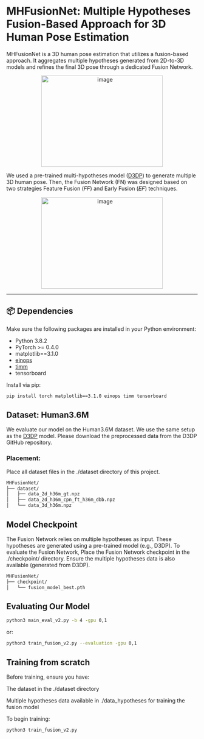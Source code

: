 # MHFusionNet: Multiple Hypotheses Fusion-Based Approach for 3D Human Pose Estimation

MHFusionNet is a 3D human pose estimation that utilizes a fusion-based approach. It aggregates multiple hypotheses generated from 2D-to-3D models and refines the final 3D pose through a dedicated Fusion Network. 

<p align="center">
  <img width="320" height="240" alt="image" src="https://github.com/user-attachments/assets/5d832e16-73c6-45a3-9401-633d66888262" />
</p>

We used a pre-trained multi-hypotheses model ([D3DP](https://github.com/paTRICK-swk/D3DP)) to generate multiple 3D human pose. Then, the Fusion Network (FN) was designed based on two strategies Feature Fusion (𝐹𝐹) and Early Fusion (𝐸𝐹) techniques.

<p align="center">
  <img width="320" height="240" alt="image" src="https://github.com/user-attachments/assets/0823a4f1-ca78-40a6-8c5b-9d71df7bae00" />
</p>

---

## 📦 Dependencies

Make sure the following packages are installed in your Python environment:

- Python 3.8.2  
- PyTorch >= 0.4.0  
- matplotlib==3.1.0  
- [einops](https://github.com/arogozhnikov/einops)  
- [timm](https://github.com/huggingface/pytorch-image-models)  
- tensorboard  

Install via pip:

```bash
pip install torch matplotlib==3.1.0 einops timm tensorboard
```
## Dataset: Human3.6M

We evaluate our model on the Human3.6M dataset. We use the same setup as the [D3DP](https://github.com/paTRICK-swk/D3DP) model. Please download the preprocessed data from the D3DP GitHub repository.

### Placement:

Place all dataset files in the ./dataset directory of this project.

```bash
MHFusionNet/
├── dataset/
│   ├── data_2d_h36m_gt.npz
│   ├── data_2d_h36m_cpn_ft_h36m_dbb.npz
│   └── data_3d_h36m.npz
```
## Model Checkpoint

The Fusion Network relies on multiple hypotheses as input. These hypotheses are generated using a pre-trained model (e.g., D3DP). To evaluate the Fusion Network, Place the Fusion Network checkpoint in the ./checkpoint/ directory. Ensure the multiple hypotheses data is also available (generated from D3DP).

```bash
MHFusionNet/
├── checkpoint/
│   └── fusion_model_best.pth
```

## Evaluating Our Model

```bash
python3 main_eval_v2.py -b 4 -gpu 0,1
```

or:

```bash
python3 train_fusion_v2.py --evaluation -gpu 0,1
```

## Training from scratch
Before training, ensure you have:

The dataset in the ./dataset directory

Multiple hypotheses data available in ./data_hypotheses for training the fusion model

To begin training:
```bash
python3 train_fusion_v2.py
```

